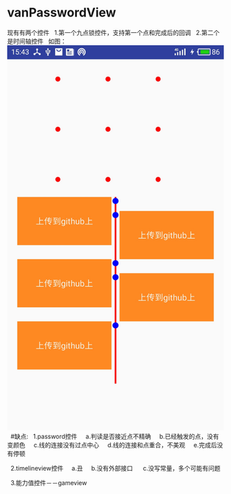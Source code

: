 # vanPasswordView
现有有两个控件
   1.第一个九点锁控件，支持第一个点和完成后的回调
   2.第二个是时间轴控件
   如图：
   ![Alt text](https://github.com/kingvan/vanPasswordView/blob/master/MyApplication3/app/src/main/res/mipmap-xxxhdpi/s154344.jpg)
   
#缺点:
   1.password控件
      a.判读是否接近点不精确
      b.已经触发的点，没有变颜色
      c.线的连接没有过点中心
      d.线的连接和点重合，不美观
      e.完成后没有停顿
      
   2.timelineview控件
      a.丑
      b.没有外部接口
      c.没写常量，多个可能有问题
      
      
   3.能力值控件－－gameview   
   
   
  
